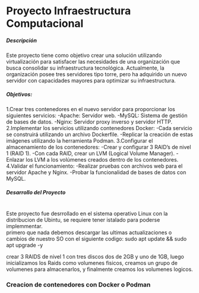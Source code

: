 <h1>Proyecto Infraestructura Computacional</h1>

<h5>Descripción</h5>
<p> Este proyecto tiene como objetivo crear una solución utilizando virtualización para satisfacer las necesidades de una organización que busca consolidar su infraestructura tecnológica. Actualmente, la organización posee tres servidores tipo torre, pero ha adquirido un nuevo servidor con capacidades mayores para optimizar su infraestructura.
<br>
<h5>Objetivos:</h5>
1.Crear tres contenedores en el nuevo servidor para proporcionar los siguientes servicios:
     -Apache: Servidor web.
     -MySQL: Sistema de gestión de bases de datos.
     -Nginx: Servidor proxy inverso y servidor HTTP.
2.Implementar los servicios utilizando contenedores Docker:
     -Cada servicio se construirá utilizando un archivo Dockerfile.
     -Replicar la creación de estas imágenes utilizando la herramienta Podman.
3.Configurar el almacenamiento de los contenedores:
     -Crear y configurar 3 RAID’s de nivel 1 (RAID 1).
     -Con cada RAID, crear un LVM (Logical Volume Manager).
     -Enlazar los LVM a los volúmenes creados dentro de los contenedores.
4.Validar el funcionamiento:
     -Realizar pruebas con archivos web para el servidor Apache y Nginx.
     -Probar la funcionalidad de bases de datos con MySQL.
<br>
<h5>Desarrollo del Proyecto</h5>
<br>
Este proyecto fue desrrollado en el sistema operativo Linux con la distribucion de Ubintu, se requiere tener istalado para poderse implemmentar.
<br>
primero que nada debemos descargar las ultimas actualizaciones o cambios de nuestro SO con el siguiente codigo: sudo apt update && sudo apt upgrade -y

  
  crear 3 RAIDS de nivel 1 con tres discos dos de 2GB y uno de 1GB, luego inicializamos los Raids como volumenes fisicos, creamos un grupo de volumenes para almacenarlos, y finalmente creamos los volumenes logicos.
<br>
<h3>Creacion de contenedores con Docker o Podman</h3>
<br>


</p>



